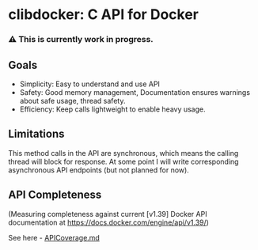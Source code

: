 # clibdocker: C API for Docker
### :warning: This is currently work in progress.

## Goals
 * Simplicity: Easy to understand and use API
 * Safety: Good memory management, Documentation ensures warnings about safe usage, thread safety.
 * Efficiency: Keep calls lightweight to enable heavy usage.
 
## Limitations
This method calls in the API are synchronous, which means the calling thread will block for response.
At some point I will write corresponding asynchronous API endpoints (but not planned for now).

## API Completeness
(Measuring completeness against current \[v1.39\] Docker API documentation at https://docs.docker.com/engine/api/v1.39/)

See here - [APICoverage.md](./docs/APICoverage.md)
